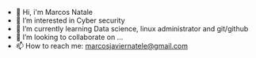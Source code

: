 - 👋 Hi, i'm Marcos Natale
- 👀 I’m interested in Cyber security
- 🌱 I’m currently learning Data science, linux administrator and git/github 
- 💞️ I’m looking to collaborate on ...
- 📫 How to reach me: marcosjaviernatele@gmail.com

